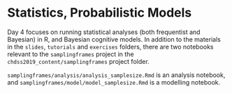 # Statistics, Probabilistic Models

Day 4 focuses on running statistical analyses (both frequentist and Bayesian) in R, and Bayesian cognitive models. In addition to the materials in the `slides`,  `tutorials` and `exercises` folders, there are two notebooks relevant to the `samplingframes` project in the  `chdss2019_content/samplingframes` project folder.

`samplingframes/analysis/analysis_samplesize.Rmd` is an analysis notebook, and
`samplingframes/model/model_samplesize.Rmd` is a modelling notebook.







